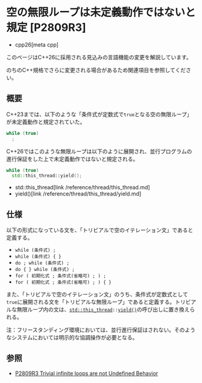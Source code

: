 # 空の無限ループは未定義動作ではないと規定 [P2809R3]
* cpp26[meta cpp]

<!-- start lang caution -->

このページはC++26に採用される見込みの言語機能の変更を解説しています。

のちのC++規格でさらに変更される場合があるため関連項目を参照してください。

<!-- last lang caution -->

## 概要
C++23までは、以下のような「条件式が定数式で`true`となる空の無限ループ」が未定義動作と規定されていた。

```cpp
while (true)
  ;
```

C++26ではこのような無限ループは以下のように展開され、並行プログラムの進行保証をした上で未定義動作ではないと規定される。

```cpp
while (true)
  std::this_thread::yield();
```
* std::this_thread[link /reference/thread/this_thread.md]
* yield()[link /reference/thread/this_thread/yield.md]


## 仕様
以下の形式になっている文を、「トリビアルで空のイテレーション文」であると定義する。

- `while (条件式) ;`
- `while (条件式) { }`
- `do ; while (条件式) ;`
- `do { } while (条件式) ;`
- `for ( 初期化式 ; 条件式(省略可) ; ) ;`
- `for ( 初期化式 ; 条件式(省略可) ; ) { }`

また、「トリビアルで空のイテレーション文」のうち、条件式が定数式として`true`に展開される文を「トリビアルな無限ループ」であると定義する。トリビアルな無限ループ内の文は、[`std::this_thread`](/reference/thread/this_thread.md)`::`[`yield()`](/reference/thread/this_thread/yield.md)の呼び出しに置き換えられる。

注：フリースタンディング環境においては、並行進行保証はされない。そのようなシステムにおいては明示的な協調操作が必要となる。


## 参照
- [P2809R3 Trivial infinite loops are not Undefined Behavior](https://open-std.org/jtc1/sc22/wg21/docs/papers/2024/p2809r3.html)
